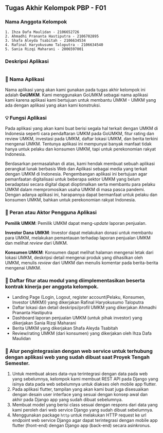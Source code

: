 ## Tugas Akhir Kelompok PBP - F01

### Nama Anggota Kelompok 

	1. Ihza Dafa Maulidan - 2106652726
	2. Ahmadhi Prananta Hastiputra - 2106702895
	3. Shafa Aleyda Tsabitah - 2106634534 	
	4. Rafinal Haryokusumo Taloputra - 2106634540
	5. Sania Rizqi Maharani - 2006597001

### Deskripsi Aplikasi
#
### :iphone: Nama Aplikasi 
Nama aplikasi yang akan kami gunakan pada tugas akhir kelompok ini adalah **GoUMKM**. Kami menggunakan GoUMKM sebagai nama aplikasi kami karena aplikasi kami bertujuan
untuk membantu UMKM - UMKM yang ada dengan aplikasi yang akan kami konstruksi.

### :bulb: Fungsi Aplikasi 
Pada aplikasi yang akan kami buat berisi segala hal terkait dengan UMKM di Indonesia seperti cara pendaftaran UMKM pada GoUMKM, fitur rating dan review UMKM, investasi pada UMKM, daftar lokasi UMKM, dan berita terkini mengenai UMKM. Tentunya aplikasi ini mempunyai banyak manfaat tidak hanya untuk pelaku dan konsumen UMKM, tapi untuk perekonomian rakyat Indonesia. 

Berdasarkan permasalahan di atas, kami hendak membuat sebuah aplikasi perangkat lunak berbasis Web dan Aplikasi sebagai media yang terkait dengan UMKM di Indonesia. Pengembangan aplikasi ini bertujuan agar pemanfaatan digitalisasi untuk beberapa sektor UMKM yang belum beradaptasi secara digital dapat dioptimalkan serta membantu para pelaku UMKM dalam mempromosikan usaha UMKM di masa pasca pandemi. Dengan adanya aplikasi ini, harapannya dapat bermanfaat untuk pelaku dan konsumen UMKM, bahkan untuk perekonomian rakyat Indonesia.

### :busts_in_silhouette: Peran atau Aktor Pengguna Aplikasi 

**Pemilik UMKM**: Pemilik UMKM dapat meng-*update* laporan penjualan.

**Investor Dana UMKM**: Investor dapat melakukan donasi untuk membantu para UMKM, melakukan pemantauan terhadap laporan penjualan UMKM dan melihat *review* dari UMKM. 

**Konsumen UMKM**: Konsumen dapat melihat halaman mengenai letak dari lokasi UMKM, deskripsi detail mengenai produk yang dihasilkan oleh UMKM, menulis *review* dari UMKM dan menulis komentar pada berita-berita mengenai UMKM. 

### :page_facing_up: Daftar fitur atau modul yang diimplementasikan beserta kontrak kinerja per anggota kelompok.

- Landing Page (Login, Logout, register account(Pelaku, Konsumen, Investor UMKM)) yang dikerjakan Rafinal Haryokusumo Taloputra
- Daftar lokasi dan detail deskripsi/profil UMKM yang dikerjakan Ahmadhi Prananta Hastiputra
- Dashboard laporan penjualan UMKM (untuk pihak investor) yang dikerjakan Sania Rizqi Maharani
- Berita UMKM yang dikerjakan Shafa Aleyda Tsabitah
- Review/rating UMKM (dari konsumen) yang dikerjakan oleh Ihza Dafa Maulidan 

### :link: Alur pengintegrasian dengan web service untuk terhubung dengan aplikasi web yang sudah dibuat saat Proyek Tengah Semester.
1. Untuk membuat akses data-nya terintegrasi dengan data pada web yang sebelumnya, kelompok kami membuat REST API pada Django yang isinya data pada web sebelumnya  untuk diakses oleh mobile app flutter.
2. Pada aplikasi flutter, tampilan yang akan kami buat juga disesuaikan dengan desain user interface yang sesuai dengan konsep awal dan akhir pada Django app yang sudah dibuat sebelumnya.
3. Membuat model yang berisi class sesuai dengan respons dari data yang kami peroleh dari web service Django yang sudah dibuat sebelumnya.
4. Menggunakan package `http` untuk melakukan HTTP request ke url endpoint web service Django agar dapat terintegrasi dengan mobile app flutter (front-end) dengan Django app (back-end) secara asinkronus.




